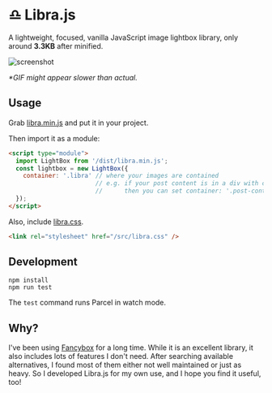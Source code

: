 # ♎️ Libra.js

A lightweight, focused, vanilla JavaScript image lightbox library, only around **3.3KB** after minified.

![screenshot](https://github.com/BigCoke233/libra/blob/master/screenshot.gif)

_*GIF might appear slower than actual._

## Usage

Grab [libra.min.js](https://github.com/BigCoke233/libra/blob/master/dist/libra.min.js) and put it in your project.

Then import it as a module:

```html
<script type="module">
  import LightBox from '/dist/libra.min.js';
  const lightbox = new LightBox({
    container: '.libra' // where your images are contained
                        // e.g. if your post content is in a div with class "post-content"
                        //      then you can set container: '.post-content'
  });
</script>
```

Also, include [libra.css](https://github.com/BigCoke233/libra/blob/master/src/libra.css).

```html
<link rel="stylesheet" href="/src/libra.css" />
```

## Development

```
npm install
npm run test
```

The `test` command runs Parcel in watch mode.

## Why?

I've been using [Fancybox](https://fancyapps.com/fancybox/) for a long time. While it is an excellent library, it also includes lots of features I don't need. After searching available alternatives, I found most of them either not well maintained or just as heavy. So I developed Libra.js for my own use, and I hope you find it useful, too!
